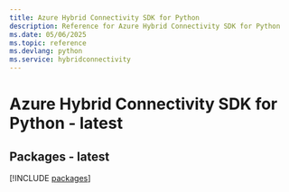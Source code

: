 ```yaml
---
title: Azure Hybrid Connectivity SDK for Python
description: Reference for Azure Hybrid Connectivity SDK for Python
ms.date: 05/06/2025
ms.topic: reference
ms.devlang: python
ms.service: hybridconnectivity
---
```

# Azure Hybrid Connectivity SDK for Python - latest
## Packages - latest
[!INCLUDE [packages](hybrid-connectivity-index.md)]